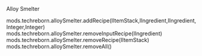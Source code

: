 Alloy Smelter

mods.techreborn.alloySmelter.addRecipe(IItemStack,IIngredient,IIngredient,Integer,Integer)
mods.techreborn.alloySmelter.removeInputRecipe(IIngredient)
mods.techreborn.alloySmelter.removeRecipe(IItemStack)
mods.techreborn.alloySmelter.removeAll()
